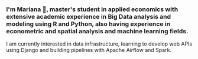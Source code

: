 ### I'm Mariana 👋, master's student in applied economics with extensive academic experience in Big Data analysis and modeling using R and Python, also having experience in econometric and spatial analysis and machine learning fields. 

I am currently interested in data infrastructure, learning to develop web APIs using Django and building pipelines with Apache Airflow and Spark.
